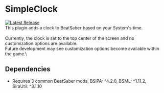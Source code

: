# SimpleClock
[![Latest Release](https://img.shields.io/github/v/release/MadSquids/SimpleClock?style=for-the-badge)](https://github.com/MadSquids/SimpleClock/releases/latest)\
This plugin adds a clock to BeatSaber based on your System's time.\
\
Currently, the clock is set to the top center of the screen and no customization options are available.\
Future development may see customization options become available within the game.\

## Dependencies
- Requires 3 common BeatSaber mods, BSIPA: ^4.2.0, BSML: ^1.11.2, SiraUtil: ^3.1.10

